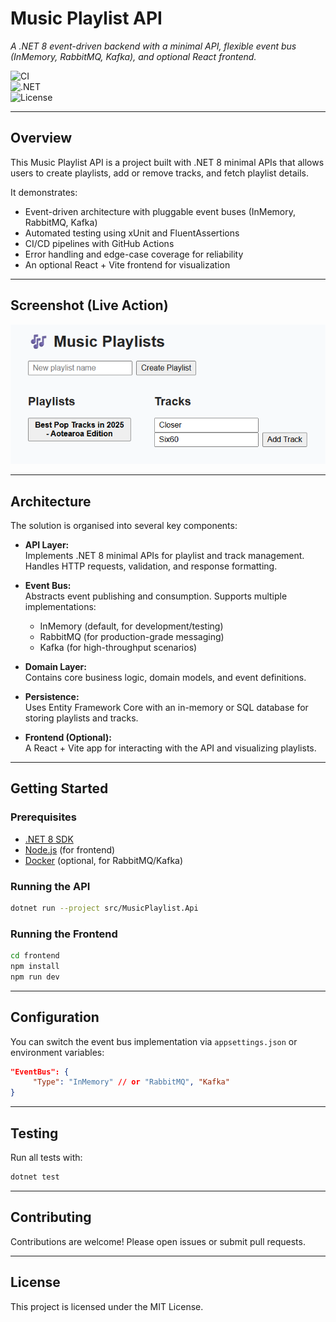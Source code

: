 # Music Playlist API  
*A .NET 8 event-driven backend with a minimal API, flexible event bus (InMemory, RabbitMQ, Kafka), and optional React frontend.*  

![CI](https://img.shields.io/github/actions/workflow/status/yourusername/music-playlist-api/ci.yml?branch=main)  
![.NET](https://img.shields.io/badge/.NET-8.0-blueviolet)  
![License](https://img.shields.io/badge/license-MIT-green)  

---

## Overview
This Music Playlist API is a project built with .NET 8 minimal APIs that allows users to create playlists, add or remove tracks, and fetch playlist details.  

It demonstrates:
- Event-driven architecture with pluggable event buses (InMemory, RabbitMQ, Kafka)  
- Automated testing using xUnit and FluentAssertions  
- CI/CD pipelines with GitHub Actions  
- Error handling and edge-case coverage for reliability  
- An optional React + Vite frontend for visualization  

---
## Screenshot (Live Action)

![Music Playlist API Screenshot](music-playlist-screenshot.png)

---
## Architecture

The solution is organised into several key components:

- **API Layer:**  
     Implements .NET 8 minimal APIs for playlist and track management. Handles HTTP requests, validation, and response formatting.

- **Event Bus:**  
     Abstracts event publishing and consumption. Supports multiple implementations:
     - InMemory (default, for development/testing)
     - RabbitMQ (for production-grade messaging)
     - Kafka (for high-throughput scenarios)

- **Domain Layer:**  
     Contains core business logic, domain models, and event definitions.

- **Persistence:**  
     Uses Entity Framework Core with an in-memory or SQL database for storing playlists and tracks.

- **Frontend (Optional):**  
     A React + Vite app for interacting with the API and visualizing playlists.

---

## Getting Started

### Prerequisites

- [.NET 8 SDK](https://dotnet.microsoft.com/download)
- [Node.js](https://nodejs.org/) (for frontend)
- [Docker](https://www.docker.com/) (optional, for RabbitMQ/Kafka)

### Running the API

```bash
dotnet run --project src/MusicPlaylist.Api
```

### Running the Frontend

```bash
cd frontend
npm install
npm run dev
```

---

## Configuration

You can switch the event bus implementation via `appsettings.json` or environment variables:

```json
"EventBus": {
     "Type": "InMemory" // or "RabbitMQ", "Kafka"
}
```

---

## Testing

Run all tests with:

```bash
dotnet test
```

---

## Contributing

Contributions are welcome! Please open issues or submit pull requests.

---

## License

This project is licensed under the MIT License.
